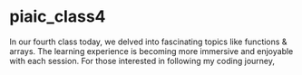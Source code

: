 # piaic_class4
In our fourth class today, we delved into fascinating topics like functions &amp; arrays. The learning experience is becoming more immersive and enjoyable with each session.  For those interested in following my coding journey, 
